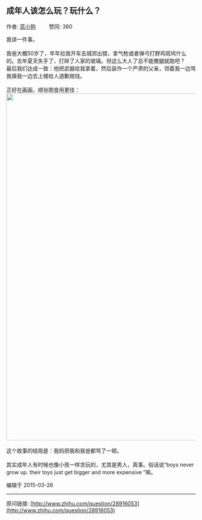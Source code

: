 ## 成年人该怎么玩？玩什么？

作者: [蓝小狗](http://www.zhihu.com/people/zhang-xiao-zhan-22)&nbsp;&nbsp;&nbsp;&nbsp;&nbsp;&nbsp;&nbsp;&nbsp; 赞同: 380


我讲一件事。<br><br>我爸大概50岁了，年年拉我开车去城郊出猎，拿气枪或者弹弓打野鸡斑鸠什么的。去年夏天失手了，打碎了人家的玻璃。但这么大人了总不能撒腿就跑吧？<br>最后我们达成一致：他把武器给我拿着，然后装作一个严肃的父亲，领着我一边骂我揍我一边去上楼给人道歉赔钱。<br><br>正好在画画，顺张图食用更佳：<br><img src="http://pic1.zhimg.com/6ad59f99017cd8bb01b426d54f333b74_b.jpg" data-rawwidth="920" data-rawheight="1400" class="origin_image zh-lightbox-thumb" width="920" data-original="http://pic1.zhimg.com/6ad59f99017cd8bb01b426d54f333b74_r.jpg"><br><br>这个故事的结局是：我妈把我和我爸都骂了一顿。<br><br>其实成年人有时候也像小孩一样贪玩的，尤其是男人，真事。俗话说“boys never grow up. their toys just get bigger and more expensive ”嘛。



编辑于 2015-03-26



---
原问链接: [http://www.zhihu.com/question/28916053](http://www.zhihu.com/question/28916053)